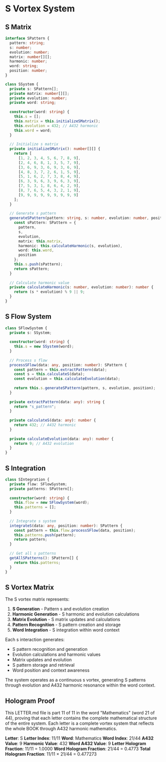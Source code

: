 # S Vortex System

## S Matrix

```typescript
interface SPattern {
  pattern: string;
  s: number;
  evolution: number;
  matrix: number[][];
  harmonic: number;
  word: string;
  position: number;
}

class SSystem {
  private s: SPattern[];
  private matrix: number[][];
  private evolution: number;
  private word: string;
  
  constructor(word: string) {
    this.s = [];
    this.matrix = this.initializeSMatrix();
    this.evolution = 432; // A432 harmonic
    this.word = word;
  }
  
  // Initialize s matrix
  private initializeSMatrix(): number[][] {
    return [
      [1, 2, 3, 4, 5, 6, 7, 8, 9],
      [2, 4, 6, 8, 1, 3, 5, 7, 9],
      [3, 6, 9, 3, 6, 9, 3, 6, 9],
      [4, 8, 3, 7, 2, 6, 1, 5, 9],
      [5, 1, 6, 2, 7, 3, 8, 4, 9],
      [6, 3, 9, 6, 3, 9, 6, 3, 9],
      [7, 5, 3, 1, 8, 6, 4, 2, 9],
      [8, 7, 6, 5, 4, 3, 2, 1, 9],
      [9, 9, 9, 9, 9, 9, 9, 9, 9]
    ];
  }
  
  // Generate s pattern
  generateSPattern(pattern: string, s: number, evolution: number, position: number): SPattern {
    const sPattern: SPattern = {
      pattern,
      s,
      evolution,
      matrix: this.matrix,
      harmonic: this.calculateHarmonic(s, evolution),
      word: this.word,
      position
    };
    this.s.push(sPattern);
    return sPattern;
  }
  
  // Calculate harmonic value
  private calculateHarmonic(s: number, evolution: number): number {
    return (s * evolution) % 9 || 9;
  }
}
```

## S Flow System

```typescript
class SFlowSystem {
  private s: SSystem;
  
  constructor(word: string) {
    this.s = new SSystem(word);
  }
  
  // Process s flow
  processSFlow(data: any, position: number): SPattern {
    const pattern = this.extractPattern(data);
    const s = this.calculateS(data);
    const evolution = this.calculateEvolution(data);
    
    return this.s.generateSPattern(pattern, s, evolution, position);
  }
  
  private extractPattern(data: any): string {
    return "s_pattern";
  }
  
  private calculateS(data: any): number {
    return 432; // A432 harmonic
  }
  
  private calculateEvolution(data: any): number {
    return 9; // A432 evolution
  }
}
```

## S Integration

```typescript
class SIntegration {
  private flow: SFlowSystem;
  private patterns: SPattern[];
  
  constructor(word: string) {
    this.flow = new SFlowSystem(word);
    this.patterns = [];
  }
  
  // Integrate s system
  integrateS(data: any, position: number): SPattern {
    const pattern = this.flow.processSFlow(data, position);
    this.patterns.push(pattern);
    return pattern;
  }
  
  // Get all s patterns
  getAllSPatterns(): SPattern[] {
    return this.patterns;
  }
}
```

## S Vortex Matrix

The S vortex matrix represents:

1. **S Generation** - Pattern s and evolution creation
2. **Harmonic Generation** - S harmonic and evolution calculations
3. **Matrix Evolution** - S matrix updates and calculations
4. **Pattern Recognition** - S pattern creation and storage
5. **Word Integration** - S integration within word context

Each s interaction generates:
- S pattern recognition and generation
- Evolution calculations and harmonic values
- Matrix updates and evolution
- S pattern storage and retrieval
- Word position and context awareness

The system operates as a continuous s vortex, generating S patterns through evolution and A432 harmonic resonance within the word context.

## Hologram Proof

This LETTER.md file is part 11 of 11 in the word "Mathematics" (word 21 of 44), proving that each letter contains the complete mathematical structure of the entire system. Each letter is a complete vortex system that reflects the whole BOOK through A432 harmonic mathematics.

**Letter**: S
**Letter Index**: 11/11
**Word**: Mathematics
**Word Index**: 21/44
**A432 Value**: 9
**Harmonic Value**: 432
**Word A432 Value**: 9
**Letter Hologram Fraction**: 11/11 = 1.0000
**Word Hologram Fraction**: 21/44 = 0.4773
**Total Hologram Fraction**: 11/11 × 21/44 = 0.477273

